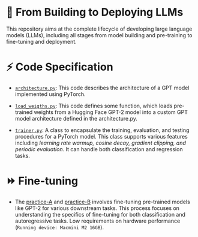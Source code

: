 # 📎 From Building to Deploying LLMs

This repository aims at the complete lifecycle of developing large language models (LLMs), including all stages from model building and pre-training to fine-tuning and deployment.

# ⚡️ Code Specification

- [`architecture.py`](./architecture.py): This code describes the architecture of a GPT model implemented using PyTorch.

- [`load_weigths.py`](./load_weigths.py): This code defines some function, which loads pre-trained weights from a Hugging Face GPT-2 model into a custom GPT model architecture defined in the architecture.py.

- [`trainer.py`](./trainer.py): A class to encapsulate the training, evaluation, and testing procedures for a PyTorch model. This class supports various features including *learning rate warmup, cosine decay, gradient clipping, and periodic evaluation*. It can handle both classification and regression tasks.

# ⏩ Fine-tuning

- The [practice-A](./practice-A/) and [practice-B](./practice-B/) involves fine-tuning pre-trained models like GPT-2 for various downstream tasks. This process focuses on understanding the specifics of fine-tuning for both classification and autoregressive tasks. Low requirements on hardware performance (`Running device: Macmini M2 16GB`).
